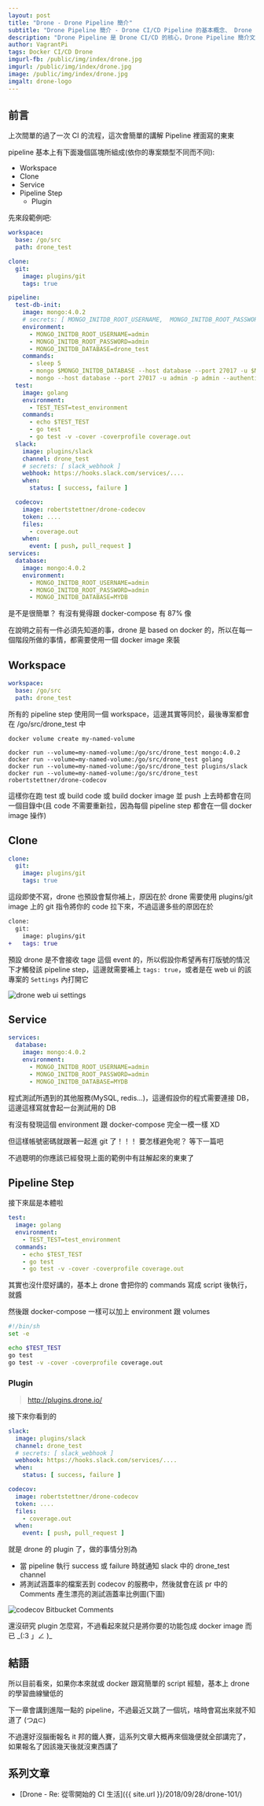```yaml
---
layout: post
title: "Drone - Drone Pipeline 簡介"
subtitle: "Drone Pipeline 簡介 - Drone CI/CD Pipeline 的基本概念、 Drone Pipeline 的作用、 Drone Pipeline 的優點"
description: "Drone Pipeline 是 Drone CI/CD 的核心，Drone Pipeline 簡介文章中，我們將簡單介紹 Drone Pipeline 的基本概念、 Drone Pipeline 的作用和優點，幫助您更好地理解 Drone CI/CD Pipeline"
author: VagrantPi
tags: Docker CI/CD Drone
imgurl-fb: /public/img/index/drone.jpg
imgurl: /public/img/index/drone.jpg
image: /public/img/index/drone.jpg
imgalt: drone-logo
---
```


## 前言

上次間單的過了一次 CI 的流程，這次會簡單的講解 Pipeline 裡面寫的東東

pipeline 基本上有下面幾個區塊所組成(依你的專案類型不同而不同):

- Workspace
- Clone
- Service
- Pipeline Step
  - Plugin

先來段範例吧:

```yaml
workspace:
  base: /go/src
  path: drone_test

clone:
  git:
    image: plugins/git
    tags: true

pipeline:
  test-db-init:
    image: mongo:4.0.2
    # secrets: [ MONGO_INITDB_ROOT_USERNAME,  MONGO_INITDB_ROOT_PASSWORD]
    environment:
      - MONGO_INITDB_ROOT_USERNAME=admin
      - MONGO_INITDB_ROOT_PASSWORD=admin
      - MONGO_INITDB_DATABASE=drone_test
    commands:
      - sleep 5
      - mongo $MONGO_INITDB_DATABASE --host database --port 27017 -u $MONGO_INITDB_ROOT_USERNAME -p $MONGO_INITDB_ROOT_PASSWORD --authenticationDatabase admin --eval "db.createUser({user:'$MONGO_INITDB_ROOT_USERNAME', pwd:'$MONGO_INITDB_ROOT_PASSWORD', roles:[{role:'root', db:'admin'},{role:'readWrite', db:'$MONGO_INITDB_DATABASE'}]});"
      - mongo --host database --port 27017 -u admin -p admin --authenticationDatabase drone_test
  test:
    image: golang
    environment:
      - TEST_TEST=test_environment
    commands:
      - echo $TEST_TEST
      - go test 
      - go test -v -cover -coverprofile coverage.out
  slack:
    image: plugins/slack
    channel: drone_test
    # secrets: [ slack_webhook ]
    webhook: https://hooks.slack.com/services/....
    when:
      status: [ success, failure ]

  codecov:
    image: robertstettner/drone-codecov
    token: ....
    files:
      - coverage.out
    when:
      event: [ push, pull_request ]
services:
  database:
    image: mongo:4.0.2
    environment:
      - MONGO_INITDB_ROOT_USERNAME=admin
      - MONGO_INITDB_ROOT_PASSWORD=admin
      - MONGO_INITDB_DATABASE=MYDB
```

是不是很簡單？   有沒有覺得跟 docker-compose 有 87% 像

在說明之前有一件必須先知道的事，drone 是 based on docker 的，所以在每一個階段所做的事情，都需要使用一個 docker image 來裝

## Workspace

```yaml
workspace:
  base: /go/src
  path: drone_test
```

所有的 pipeline step 使用同一個 workspace，這邊其實等同於，最後專案都會在 /go/src/drone_test 中

```
docker volume create my-named-volume

docker run --volume=my-named-volume:/go/src/drone_test mongo:4.0.2
docker run --volume=my-named-volume:/go/src/drone_test golang
docker run --volume=my-named-volume:/go/src/drone_test plugins/slack
docker run --volume=my-named-volume:/go/src/drone_test robertstettner/drone-codecov
```

這樣你在跑 test 或 build code 或 build docker image 並 push 上去時都會在同一個目錄中(且 code 不需要重新拉，因為每個 pipeline step 都會在一個 docker image 操作)

## Clone

```yaml
clone:
  git:
    image: plugins/git
    tags: true
```

這段即使不寫，drone 也預設會幫你補上，原因在於 drone 需要使用 plugins/git image 上的 git 指令將你的 code 拉下來，不過這邊多些的原因在於

```diff
clone:
  git:
    image: plugins/git
+   tags: true
```

預設 drone 是不會接收 tage 這個 event 的，所以假設你希望再有打版號的情況下才觸發該 pipeline step，這邊就需要補上 `tags: true`，或者是在 web ui 的該專案的 `Settings` 內打開它

![drone web ui settings](/public/img/post/drone/7.png)

## Service

```yaml
services:
  database:
    image: mongo:4.0.2
    environment:
      - MONGO_INITDB_ROOT_USERNAME=admin
      - MONGO_INITDB_ROOT_PASSWORD=admin
      - MONGO_INITDB_DATABASE=MYDB
```

程式測試所遇到的其他服務(MySQL, redis…)，這邊假設你的程式需要連接 DB，這邊這樣寫就會起一台測試用的 DB

有沒有發現這個 environment 跟 docker-compose 完全一模一樣 XD

但這樣帳號密碼就跟著一起進 git 了！！！   要怎樣避免呢？  等下一篇吧

不過聰明的你應該已經發現上面的範例中有註解起來的東東了

## Pipeline Step

接下來屆是本體啦

```yaml
test:
  image: golang
  environment:
    - TEST_TEST=test_environment
  commands:
    - echo $TEST_TEST
    - go test 
    - go test -v -cover -coverprofile coverage.out
```

其實也沒什麼好講的，基本上 drone 會把你的 commands 寫成 script 後執行，就醬

然後跟 docker-compose 一樣可以加上 environment 跟 volumes

```bash
#!/bin/sh
set -e

echo $TEST_TEST
go test 
go test -v -cover -coverprofile coverage.out
```

### Plugin

> http://plugins.drone.io/

接下來你看到的 

```yaml
slack:
  image: plugins/slack
  channel: drone_test
  # secrets: [ slack_webhook ]
  webhook: https://hooks.slack.com/services/....
  when:
    status: [ success, failure ]

codecov:
  image: robertstettner/drone-codecov
  token: ....
  files:
    - coverage.out
  when:
    event: [ push, pull_request ]
```

就是 drone 的 plugin 了，做的事情分別為

- 當 pipeline 執行 success 或 failure 時就通知 slack 中的 drone_test channel
- 將測試涵蓋率的檔案丟到 codecov 的服務中，然後就會在該 pr 中的 Comments 產生漂亮的測試涵蓋率比例圖(下圖)

![codecov Bitbucket Comments](/public/img/post/drone/8.png)

還沒研究 plugin 怎麼寫，不過看起來就只是將你要的功能包成 docker image 而已   \_(:3 」∠ )\_

## 結語

所以目前看來，如果你本來就或 docker 跟寫簡單的 script 經驗，基本上 drone 的學習曲線蠻低的

下一章會講到進階一點的 pipeline，不過最近又跳了一個坑，啥時會寫出來就不知道了 (つд⊂)

不過還好沒腦衝報名 it 邦的鐵人賽，這系列文章大概再來個幾便就全部講完了，如果報名了因該幾天後就沒東西講了

## 系列文章

- [Drone - Re: 從零開始的 CI 生活]({{ site.url }}/2018/09/28/drone-101/)